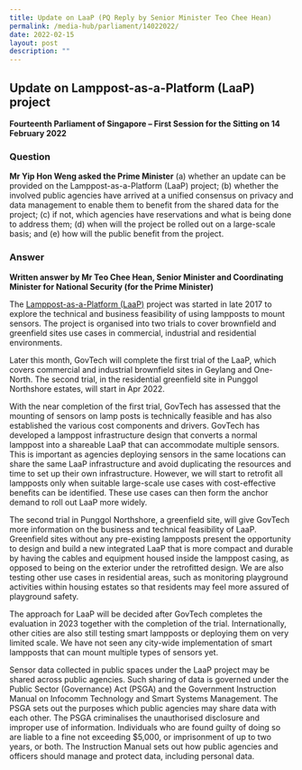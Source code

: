 ```yaml
---
title: Update on LaaP (PQ Reply by Senior Minister Teo Chee Hean)
permalink: /media-hub/parliament/14022022/
date: 2022-02-15
layout: post
description: ""
---
```

## Update on Lamppost-as-a-Platform (LaaP) project

**Fourteenth Parliament of Singapore – First Session for the Sitting on 14 February 2022**

### Question

**Mr Yip Hon Weng asked the Prime Minister** (a) whether an update can be provided on the Lamppost-as-a-Platform (LaaP) project; (b) whether the involved public agencies have arrived at a unified consensus on privacy and data management to enable them to benefit from the shared data for the project; (c) if not, which agencies have reservations and what is being done to address them; (d) when will the project be rolled out on a large-scale basis; and (e) how will the public benefit from the project.

### Answer

**Written answer by Mr Teo Chee Hean, Senior Minister and Coordinating Minister for National Security (for the Prime Minister)**

The [Lamppost-as-a-Platform (LaaP)](https://www.developer.tech.gov.sg/technologies/sensor-platforms-and-internet-of-things/lamppost-as-a-platform) project was started in late 2017 to explore the technical and business feasibility of using lampposts to mount sensors. The project is organised into two trials to cover brownfield and greenfield sites use cases in commercial, industrial and residential environments.

Later this month, GovTech will complete the first trial of the LaaP, which covers commercial and industrial brownfield sites in Geylang and One-North. The second trial, in the residential greenfield site in Punggol Northshore estates, will start in Apr 2022.

With the near completion of the first trial, GovTech has assessed that the mounting of sensors on lamp posts is technically feasible and has also established the various cost components and drivers. GovTech has developed a lamppost infrastructure design that converts a normal lamppost into a shareable LaaP that can accommodate multiple sensors. This is important as agencies deploying sensors in the same locations can share the same LaaP infrastructure and avoid duplicating the resources and time to set up their own infrastructure. However, we will start to retrofit all lampposts only when suitable large-scale use cases with cost-effective benefits can be identified. These use cases can then form the anchor demand to roll out LaaP more widely.

The second trial in Punggol Northshore, a greenfield site, will give GovTech more information on the business and technical feasibility of LaaP. Greenfield sites without any pre-existing lampposts present the opportunity to design and build a new integrated LaaP that is more compact and durable by having the cables and equipment housed inside the lamppost casing, as opposed to being on the exterior under the retrofitted design. We are also testing other use cases in residential areas, such as monitoring playground activities within housing estates so that residents may feel more assured of playground safety.

The approach for LaaP will be decided after GovTech completes the evaluation in 2023 together with the completion of the trial. Internationally, other cities are also still testing smart lampposts or deploying them on very limited scale. We have not seen any city-wide implementation of smart lampposts that can mount multiple types of sensors yet.

Sensor data collected in public spaces under the LaaP project may be shared across public agencies. Such sharing of data is governed under the Public Sector (Governance) Act (PSGA) and the Government Instruction Manual on Infocomm Technology and Smart Systems Management. The PSGA sets out the purposes which public agencies may share data with each other. The PSGA criminalises the unauthorised disclosure and improper use of information. Individuals who are found guilty of doing so are liable to a fine not exceeding $5,000, or imprisonment of up to two years, or both. The Instruction Manual sets out how public agencies and officers should manage and protect data, including personal data.